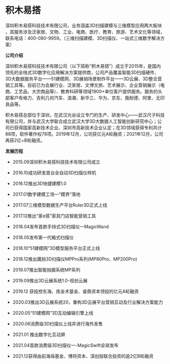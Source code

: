 # 

# 积木易搭


深圳积木易搭科技技术有限公司，业务涵盖3D扫描建模与三维模型应用两大板块 ，其服务涉及泛家居、文物、工业、电商、医疗、教育、旅游、艺术文化等领域，联系电话：400-080-9959。（三维扫描建模、3D扫描仪、一站式三维数字解决方案）

**公司介绍**

深圳积木易搭科技技术有限公司（以下简称“积木易搭”）成立于2015年，是国内领先的全栈式3D数字化应用解决方案提供商，公司产品覆盖智能3D扫描硬件、3D大数据服务平台——51建模网、3D展销场景制作平台——3D云展、3D整合营销工具等。目前已为会展行业、泛家居、文博文旅、艺术展示、企业营销展示（电商、工艺品、大宗商品等）、教育科研等领域1900+单位客户提供服务。服务的头部客户有格力、吉利几何汽车、浪潮、新华三、华为、京东、施耐德、阿里、无印良品等。

积木易搭总部位于深圳，在武汉光谷设立专门的生产、研发中心——武汉尺子科技有限公司，并与武汉大学联合成立武汉大学3D大数据人工智能创新研究中心；公司已获得国家高新技术企业、深圳市高新技术企业认定；在3D领域获得专利共计88项，软件著作权78项。2019年12月，公司获亿元A轮融资；2021年12月，公司再获2亿+B轮融资。

**发展历程**

- 2015.09深圳积木易搭科技技术有限公司成立

- 2016.10成功研发首台全自动3D扫描仪样机

- 2016.12推出3D快捷建模1.0

- 2017.01数字建模工场一“模界”落地

- 2017.07三维模型数据生产平台Ruler3D正式上线

- 2017.12推出“家e搭”家具门店智能营销工具

- 2018.04发布首款手持式3D扫描仪一MagicWand

- 2018.05发布第一代箱式扫描仪

- 2018.10“51建模网”3D模型服务平台正式上线

- 2018.12推出魔拍3D扫描仪MPPro系列(MP80Pro、MP200Pro)

- 2019.07推出智能拍摄系统MP系列

- 2019.09推出3D云展系统1.0-视创云展

- 2019.12 获投控东海、炼金术基金、睿鼎资本领投的亿元A轮融资

- 2020.03推出3D云展系统20，重构3D云展平台营销互动及行业解决方案能力

- 2020.05“51建模网”3D互动编辑引擎上线

- 2020.06消费级3D扫描仪上线并进行海外发售

- 2021.01 推出数字化互动屏

- 2021.04首款消费级3D扫描仪一-MagicSwift全球发布

- 2021.12获得由前海母基金、博将资本、深创投联合投资的逾2亿B轮融资

